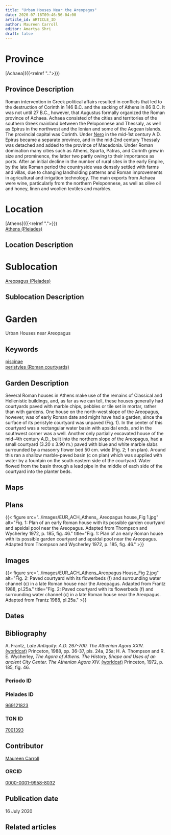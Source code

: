```yaml
---
title: "Urban Houses Near the Areopagus"
date: 2020-07-16T09:46:56-04:00
article_id: ARTICLE_ID
author: Maureen Carroll
editor: Amartya Shri
draft: false
---
```


# Province

[Achaea]({{<relref "..">}})

## Province Description

Roman intervention in Greek political affairs resulted in conflicts that led to the destruction of Corinth in 146 B.C. and the sacking of Athens in 86 B.C. It was not until 27 B.C., however, that Augustus formally organized the Roman province of Achaea. Achaea consisted of the cities and territories of the southern Greek mainland between the Peloponnese and Thessaly, as well as Epirus in the northwest and the Ionian and some of the Aegean islands.
The provincial capital was Corinth. Under [Nero](link) in the mid-1st century A.D. Epirus became a separate province, and in the mid-2nd century Thessaly was detached and added to the province of Macedonia. Under Roman domination many cities such as Athens, Sparta, Patras, and Corinth grew in size and prominence, the latter two partly owing to their importance as ports.  After an initial decline in the number of rural sites in the early Empire, by the late Roman period the countryside was densely settled with farms and villas, due to changing landholding patterns and Roman improvements in agricultural and irrigation technology. The main exports from Achaea were wine, particularly from the northern Peloponnese, as well as olive oil and honey, linen and woollen textiles and marbles.


# Location

[Athens]({{<relref ".">}}) \
[Athens (Pleiades)](https://pleiades.stoa.org/places/579885)

## Location Description

<!-- LEAVE THIS BLANK FOR NOW -->

# Sublocation

<!-- [Areopagus]({{<relref ".">}}) \ -->
[Areopagus (Pleiades)](https://pleiades.stoa.org/places/969121823)

## Sublocation Description

<!-- DESCRIPTION -->

# Garden

Urban Houses near Areopagus

## Keywords

[piscinae](http://vocab.getty.edu/page/aat/300375619) \
[peristyles (Roman courtyards)](http://vocab.getty.edu/page/aat/300080971)

## Garden Description

Several Roman houses in Athens make use of the remains of Classical and Hellenistic buildings, and, as far as we can tell, these houses generally had courtyards paved with marble chips, pebbles or tile set in mortar, rather than with gardens.  One house on the north-west slope of the Areopagus, however, was of early Roman date and might have had a garden, since the surface of its peristyle courtyard was unpaved (Fig. 1).  In the center of this courtyard was a rectangular water basin with apsidal ends, and in the southwest corner was a well.
Another only partially excavated house of the mid-4th century A.D., built into the northern slope of the Areopagus, had a small courtyard (3.20 x 3.90 m.) paved with blue and white marble slabs surrounded by a masonry flower bed 50 cm. wide (Fig. 2; f on plan).  Around this ran a shallow marble-paved basin (c on plan) which was supplied with water by a fountain on the south eastern side of the courtyard.  Water flowed from the basin through a lead pipe in the middle of each side of the courtyard into the planter beds.

## Maps

<!--
{{< figure src="../images/image_name.ext" alt="alt_text" title="CAPTION" >}}
-->

## Plans
{{< figure src="../images/EUR_ACH_Athens_ Areopagus house_Fig 1.jpg" alt="Fig. 1:  Plan of an early Roman house with its possible garden courtyard and apsidal pool near the Areopagus. Adapted from Thompson and Wycherley 1972, p. 185, fig. 46." title="Fig. 1:  Plan of an early Roman house with its possible garden courtyard and apsidal pool near the Areopagus. Adapted from Thompson and Wycherley 1972, p. 185, fig. 46." >}}

## Images

{{< figure src="../images/EUR_ACH_Athens_Areopagus House_Fig 2.jpg" alt="Fig. 2:  Paved courtyard with its flowerbeds (f) and surrounding water channel (c) in a late Roman house near the Areopagus. Adapted from Frantz 1988, pl.25a." title="Fig. 2:  Paved courtyard with its flowerbeds (f) and surrounding water channel (c) in a late Roman house near the Areopagus. Adapted from Frantz 1988, pl.25a." >}}

## Dates
<!-- Format: For now, include dates exactly as written in the document. We will revisit the question of date formatting once more data have been collected. -->
<!-- If no date, use "unspecified" -->

## Bibliography

 A. Frantz, *Late Antiquity: A.D. 267-700. The Athenian Agora XXIV.* [(worldcat)](http://www.worldcat.org/oclc/63179976) Princeton, 1988, pp. 36-37, pls. 24a, 25a; H. A. Thompson and R. E. Wycherley, *The Agora of Athens. The History, Shape and Uses of an ancient City Center. The Athenian Agora XIV.* [(worldcat)](http://www.worldcat.org/oclc/805087483) Princeton, 1972, p. 185, fig. 46.

### Periodo ID

<!-- [PERIODO_ID](https://pleiades.stoa.org/places/PLEIADES_ID) -->

### Pleiades ID

[969121823](https://pleiades.stoa.org/places/969121823)

### TGN ID

[7001393](http://vocab.getty.edu/page/tgn/7001393)

## Contributor

[Maureen Carroll](link)

### ORCID

[0000-0001-9958-8032](https://orcid.org/0000-0001-9958-8032)  

## Publication date

16 July 2020

## Related articles

<!-- Links to other related articles. Leave blank for now -->
